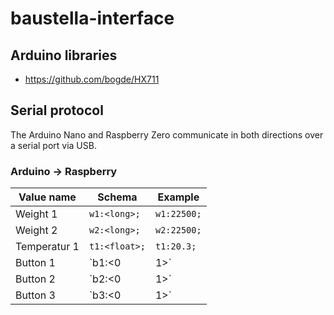 # baustella-interface

## Arduino libraries
- https://github.com/bogde/HX711

## Serial protocol
The Arduino Nano and Raspberry Zero communicate in both directions over a serial port via USB.

### Arduino -> Raspberry
| Value name | Schema | Example |
| --- | --- | --- |
| Weight 1 | `w1:<long>;` | `w1:22500;` |
| Weight 2 | `w2:<long>;` | `w2:22500;` |
| Temperatur 1 | `t1:<float>;` | `t1:20.3;` |
| Button 1 | `b1:<0|1>` | `b1:1` |
| Button 2 | `b2:<0|1>` | `b2:1` |
| Button 3 | `b3:<0|1>` | `b3:1` |